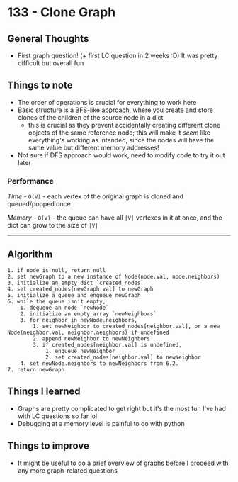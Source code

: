 # 133 - Clone Graph

## General Thoughts
- First graph question! (+ first LC question in 2 weeks :D) It was pretty difficult but overall fun

## Things to note
- The order of operations is crucial for everything to work here
- Basic structure is a BFS-like approach, where you create and store clones of the children of the source node in a dict
    - this is crucial as they prevent accidentally creating different clone objects of the same reference node; this will make it *seem* like everything's working as intended, since the nodes will have the same value but different memory addresses!
- Not sure if DFS approach would work, need to modify code to try it out later

### Performance

*Time* - `O(V)` - each vertex of the original graph is cloned and queued/popped once

*Memory* - `O(V)` - the queue can have all `|V|` vertexes in it at once, and the dict can grow to the size of `|V|`

---

## Algorithm
```
1. if node is null, return null
2. set newGraph to a new instance of Node(node.val, node.neighbors)
3. initialize an empty dict `created_nodes`
4. set created_nodes[newGraph.val] to newGraph
5. initialize a queue and enqueue newGraph
6. while the queue isn't empty,
    1. dequeue an node `newNode`
    2. initialize an empty array `newNeighbors`
    3. for neighbor in newNode.neighbors,
        1. set newNeighbor to created_nodes[neighbor.val], or a new Node(neighbor.val, neighbor.neighbors) if undefined
        2. append newNeighbor to newNeighbors
        3. if created_nodes[neighbor.val] is undefined,
            1. enqueue newNeighbor
            2. set created_nodes[neighbor.val] to newNeighbor
    4. set newNode.neighbors to newNeighbors from 6.2.
7. return newGraph
```
## Things I learned
- Graphs are pretty complicated to get right but it's the most fun I've had with LC questions so far lol
- Debugging at a memory level is painful to do with python

## Things to improve
- It might be useful to do a brief overview of graphs before I proceed with any more graph-related questions